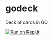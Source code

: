# godeck

Deck of cards in GO

[![Run on Repl.it](https://repl.it/badge/github/pavanpej/godeck)](https://repl.it/github/pavanpej/godeck)